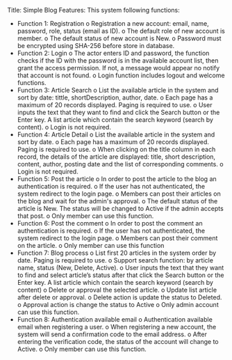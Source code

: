 Title: Simple Blog
Features:
This system following functions:

- Function 1: Registration
o Registration a new account: email, name, password, role, status (email as ID).
o The default role of new account is member.
o The default status of new account is New.
o Password must be encrypted using SHA-256 before store in database.
- Function 2: Login
o The actor enters ID and password, the function checks if the ID with the password is in the available
account list, then grant the access permission. If not, a message would appear no notify that account is
not found.
o Login function includes logout and welcome functions.
- Function 3: Article Search
o List the available article in the system and sort by date: tittle, shortDescription, author, date.
o Each page has a maximum of 20 records displayed. Paging is required to use.
o User inputs the text that they want to find and click the Search button or the Enter key. A list article which
contain the search keyword (search by content).
o Login is not required.
- Function 4: Article Detail
o List the available article in the system and sort by date.
o Each page has a maximum of 20 records displayed. Paging is required to use.
o When clicking on the title column in each record, the details of the article are displayed: title, short
description, content, author, posting date and the list of corresponding comments.
o Login is not required.
- Function 5: Post the article
o In order to post the article to the blog an authentication is required.
o If the user has not authenticated, the system redirect to the login page.
o Members can post their articles on the blog and wait for the admin's approval.
o The default status of the article is New. The status will be changed to Active if the admin accepts that post.
o Only member can use this function.
- Function 6: Post the comment
o In order to post the comment an authentication is required.
o If the user has not authenticated, the system redirect to the login page.
o Members can post their comment on the article.
o Only member can use this function
- Function 7: Blog process
o List first 20 articles in the system order by date. Paging is required to use.
o Support search function: by article name, status (New, Delete, Active).
o User inputs the text that they want to find and select article’s status after that click the Search button or
the Enter key. A list article which contain the search keyword (search by content)
o Delete or approval the selected article.
o Update list article after delete or approval.
o Delete action is update the status to Deleted.
o Approval action is change the status to Active
o Only admin account can use this function.
- Function 8: Authentication available email
o Authentication available email when registering a user.
o When registering a new account, the system will send a confirmation code to the email address.
o After entering the verification code, the status of the account will change to Active.
o Only member can use this function.
